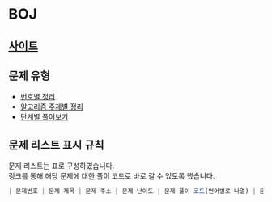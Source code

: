 # BOJ

## [사이트](https://www.acmicpc.net/)

## 문제 유형

-   [번호별 정리](./README_number.md)
-   [알고리즘 주제별 정리](./README_algorithm.md)
-   [단계별 풀어보기](./README_step.md)

## 문제 리스트 표시 규칙

문제 리스트는 표로 구성하였습니다.  
링크를 통해 해당 문제에 대한 풀이 코드로 바로 갈 수 있도록 했습니다.

```JavaScript
| 문제번호 | 문제 제목 | 문제 주소 | 문제 난이도 | 문제 풀이 코드(언어별로 나열) | 문제 출처 |
```
